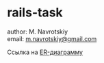 rails-task
==========

author: M. Navrotskiy <br />
email:  m.navrotskiy@gmail.com

<p>
Ссылка на <a href="http://www.screencast.com/t/SI3sHaMpg7uu">ER-диаграмму</a>
</p>
